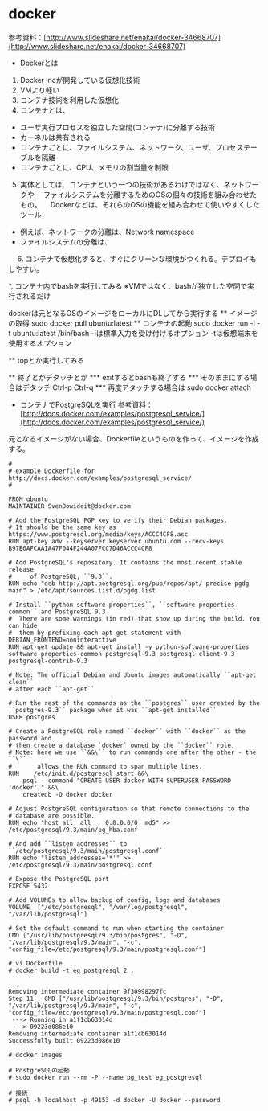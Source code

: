 docker
========

参考資料：[http://www.slideshare.net/enakai/docker-34668707](http://www.slideshare.net/enakai/docker-34668707)

* Dockerとは
1. Docker incが開発している仮想化技術
2. VMより軽い
3. コンテナ技術を利用した仮想化
4. コンテナとは、
  * ユーザ実行プロセスを独立した空間(コンテナ)に分離する技術
  * カーネルは共有される
  * コンテナごとに、ファイルシステム、ネットワーク、ユーザ、プロセステーブルを隔離
  * コンテナごとに、CPU、メモリの割当量を制限

5. 実体としては、コンテナという一つの技術があるわけではなく、ネットワークや
　ファイルシステムを分離するためのOSの個々の技術を組み合わせたもの。
　Dockerなどは、それらのOSの機能を組み合わせて使いやすくしたツール
  * 例えば、ネットワークの分離は、Network namespace
  * ファイルシステムの分離は、

　
6. コンテナで仮想化すると、すぐにクリーンな環境がつくれる。デプロイもしやすい。

*. コンテナ内でbashを実行してみる
※VMではなく、bashが独立した空間で実行されるだけ

dockerは元となるOSのイメージをローカルにDLしてから実行する
** イメージの取得
sudo docker pull ubuntu:latest
** コンテナの起動
sudo docker run -i -t ubuntu:latest /bin/bash
-iは標準入力を受け付けるオプション
-tは仮想端末を使用するオプション

** topとか実行してみる

** 終了とかデタッチとか
*** exitするとbashも終了する
*** そのままにする場合はデタッチ
Ctrl-p Ctrl-q
*** 再度アタッチする場合は
sudo docker attach <CID>


* コンテナでPostgreSQLを実行
参考資料：[http://docs.docker.com/examples/postgresql_service/](http://docs.docker.com/examples/postgresql_service/)

元となるイメージがない場合、Dockerfileというものを作って、イメージを作成する。

```
#
# example Dockerfile for http://docs.docker.com/examples/postgresql_service/
#

FROM ubuntu
MAINTAINER SvenDowideit@docker.com

# Add the PostgreSQL PGP key to verify their Debian packages.
# It should be the same key as https://www.postgresql.org/media/keys/ACCC4CF8.asc
RUN apt-key adv --keyserver keyserver.ubuntu.com --recv-keys B97B0AFCAA1A47F044F244A07FCC7D46ACCC4CF8

# Add PostgreSQL's repository. It contains the most recent stable release
#     of PostgreSQL, ``9.3``.
RUN echo "deb http://apt.postgresql.org/pub/repos/apt/ precise-pgdg main" > /etc/apt/sources.list.d/pgdg.list

# Install ``python-software-properties``, ``software-properties-common`` and PostgreSQL 9.3
#  There are some warnings (in red) that show up during the build. You can hide
#  them by prefixing each apt-get statement with DEBIAN_FRONTEND=noninteractive
RUN apt-get update && apt-get install -y python-software-properties software-properties-common postgresql-9.3 postgresql-client-9.3 postgresql-contrib-9.3

# Note: The official Debian and Ubuntu images automatically ``apt-get clean``
# after each ``apt-get``

# Run the rest of the commands as the ``postgres`` user created by the ``postgres-9.3`` package when it was ``apt-get installed``
USER postgres

# Create a PostgreSQL role named ``docker`` with ``docker`` as the password and
# then create a database `docker` owned by the ``docker`` role.
# Note: here we use ``&&\`` to run commands one after the other - the ``\``
#       allows the RUN command to span multiple lines.
RUN    /etc/init.d/postgresql start &&\
    psql --command "CREATE USER docker WITH SUPERUSER PASSWORD 'docker';" &&\
    createdb -O docker docker

# Adjust PostgreSQL configuration so that remote connections to the
# database are possible. 
RUN echo "host all  all    0.0.0.0/0  md5" >> /etc/postgresql/9.3/main/pg_hba.conf

# And add ``listen_addresses`` to ``/etc/postgresql/9.3/main/postgresql.conf``
RUN echo "listen_addresses='*'" >> /etc/postgresql/9.3/main/postgresql.conf

# Expose the PostgreSQL port
EXPOSE 5432

# Add VOLUMEs to allow backup of config, logs and databases
VOLUME  ["/etc/postgresql", "/var/log/postgresql", "/var/lib/postgresql"]

# Set the default command to run when starting the container
CMD ["/usr/lib/postgresql/9.3/bin/postgres", "-D", "/var/lib/postgresql/9.3/main", "-c", "config_file=/etc/postgresql/9.3/main/postgresql.conf"]
```

```
# vi Dockerfile
# docker build -t eg_postgresql_2 .

...
Removing intermediate container 9f30998297fc
Step 11 : CMD ["/usr/lib/postgresql/9.3/bin/postgres", "-D", "/var/lib/postgresql/9.3/main", "-c", "config_file=/etc/postgresql/9.3/main/postgresql.conf"]
 ---> Running in a1f1cb63014d
 ---> 09223d086e10
Removing intermediate container a1f1cb63014d
Successfully built 09223d086e10

# docker images

# PostgreSQLの起動
# sudo docker run --rm -P --name pg_test eg_postgresql

# 接続
# psql -h localhost -p 49153 -d docker -U docker --password




